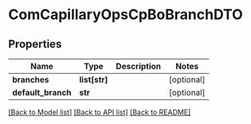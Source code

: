 # ComCapillaryOpsCpBoBranchDTO

## Properties
Name | Type | Description | Notes
------------ | ------------- | ------------- | -------------
**branches** | **list[str]** |  | [optional] 
**default_branch** | **str** |  | [optional] 

[[Back to Model list]](../README.md#documentation-for-models) [[Back to API list]](../README.md#documentation-for-api-endpoints) [[Back to README]](../README.md)

